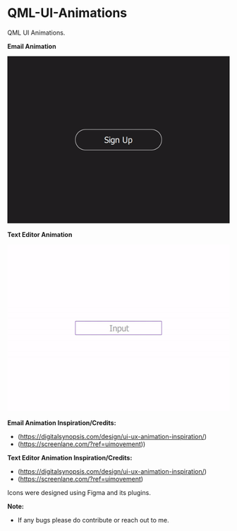 # QML-UI-Animations
QML UI Animations.

**Email Animation**
<p align="center">
<img src="https://github.com/ShrinidhiUpadhyaya/QML-UI-Animations/blob/main/EmailAnimation/EmailAnimation.gif" />
</p>

**Text Editor Animation**
<p align="center">
<img src="https://github.com/ShrinidhiUpadhyaya/QML-UI-Animations/blob/main/TextEditorAnimation/TextEditorAnimation.gif" />
</p>

**Email Animation Inspiration/Credits:**
* (https://digitalsynopsis.com/design/ui-ux-animation-inspiration/)
* (https://screenlane.com/?ref=uimovement))

**Text Editor Animation Inspiration/Credits:**
* (https://digitalsynopsis.com/design/ui-ux-animation-inspiration/)
* (https://screenlane.com/?ref=uimovement)

<p>
Icons were designed using Figma and its plugins.
</p>

**Note:**
* If any bugs please do contribute or reach out to me.
